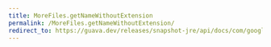 ```yaml
---
title: MoreFiles.getNameWithoutExtension
permalink: /MoreFiles.getNameWithoutExtension/
redirect_to: https://guava.dev/releases/snapshot-jre/api/docs/com/google/common/io/MoreFiles.html#getNameWithoutExtension-java.nio.file.Path-
---
```

